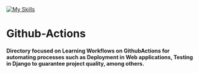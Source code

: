 [![My Skills](https://skillicons.dev/icons?i=githubactions)](https://skillicons.dev)
# Github-Actions
#### Directory focused on Learning Workflows on GithubActions for automating processes such as Deployment in Web applications, Testing in Django to guarantee project quality, among others.
